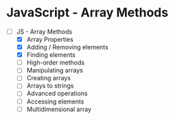 # JavaScript - Array Methods

- [ ] JS - Array Methods
    - [x] Array Properties
    - [x] Adding / Removing elements
    - [x] Finding elements
    - [ ] High-order methods
    - [ ] Manipulating arrays
    - [ ] Creating arrays
    - [ ] Arrays to strings
    - [ ] Advanced operations
    - [ ] Accessing elements
    - [ ] Multidimensional array
